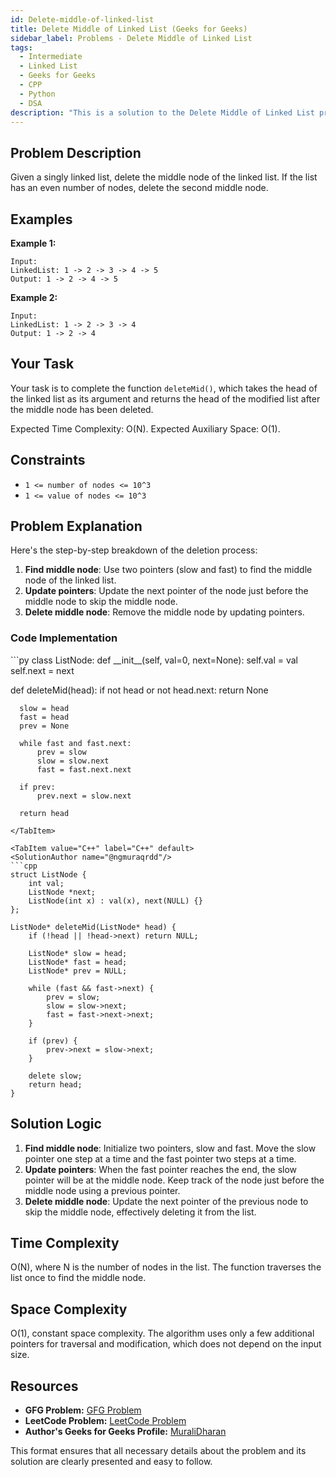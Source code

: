 ```yaml
---
id: Delete-middle-of-linked-list
title: Delete Middle of Linked List (Geeks for Geeks)
sidebar_label: Problems - Delete Middle of Linked List 
tags:
  - Intermediate
  - Linked List
  - Geeks for Geeks
  - CPP
  - Python
  - DSA
description: "This is a solution to the Delete Middle of Linked List problem on Geeks for Geeks."
---
```


## Problem Description

Given a singly linked list, delete the middle node of the linked list. If the list has an even number of nodes, delete the second middle node.

## Examples

**Example 1:**
```
Input:
LinkedList: 1 -> 2 -> 3 -> 4 -> 5
Output: 1 -> 2 -> 4 -> 5
```

**Example 2:**
```
Input:
LinkedList: 1 -> 2 -> 3 -> 4
Output: 1 -> 2 -> 4
```

## Your Task

Your task is to complete the function `deleteMid()`, which takes the head of the linked list as its argument and returns the head of the modified list after the middle node has been deleted.

Expected Time Complexity: O(N).
Expected Auxiliary Space: O(1).

## Constraints

- `1 <= number of nodes <= 10^3`
- `1 <= value of nodes <= 10^3`

## Problem Explanation

Here's the step-by-step breakdown of the deletion process:

1. **Find middle node**: Use two pointers (slow and fast) to find the middle node of the linked list.
2. **Update pointers**: Update the next pointer of the node just before the middle node to skip the middle node.
3. **Delete middle node**: Remove the middle node by updating pointers.

### Code Implementation

<Tabs>
  <TabItem value="Python" label="Python" default>
  <SolutionAuthor name="@ngmuraqrdd"/>
  ```py
  class ListNode:
      def __init__(self, val=0, next=None):
          self.val = val
          self.next = next

  def deleteMid(head):
      if not head or not head.next:
          return None
      
      slow = head
      fast = head
      prev = None

      while fast and fast.next:
          prev = slow
          slow = slow.next
          fast = fast.next.next
      
      if prev:
          prev.next = slow.next
      
      return head
  ```
  </TabItem>

  <TabItem value="C++" label="C++" default>
  <SolutionAuthor name="@ngmuraqrdd"/>
  ```cpp
  struct ListNode {
      int val;
      ListNode *next;
      ListNode(int x) : val(x), next(NULL) {}
  };

  ListNode* deleteMid(ListNode* head) {
      if (!head || !head->next) return NULL;

      ListNode* slow = head;
      ListNode* fast = head;
      ListNode* prev = NULL;

      while (fast && fast->next) {
          prev = slow;
          slow = slow->next;
          fast = fast->next->next;
      }

      if (prev) {
          prev->next = slow->next;
      }

      delete slow;
      return head;
  }
  ```
  </TabItem>
</Tabs>

## Solution Logic

1. **Find middle node**: Initialize two pointers, slow and fast. Move the slow pointer one step at a time and the fast pointer two steps at a time.
2. **Update pointers**: When the fast pointer reaches the end, the slow pointer will be at the middle node. Keep track of the node just before the middle node using a previous pointer.
3. **Delete middle node**: Update the next pointer of the previous node to skip the middle node, effectively deleting it from the list.

## Time Complexity

O(N), where N is the number of nodes in the list. The function traverses the list once to find the middle node.

## Space Complexity

O(1), constant space complexity. The algorithm uses only a few additional pointers for traversal and modification, which does not depend on the input size.

## Resources

- **GFG Problem:** [GFG Problem](https://www.geeksforgeeks.org/delete-middle-of-linked-list/)
- **LeetCode Problem:** [LeetCode Problem](https://leetcode.com/problems/delete-the-middle-node-of-a-linked-list/)
- **Author's Geeks for Geeks Profile:** [MuraliDharan](https://www.geeksforgeeks.org/user/ngmuraqrdd/)

This format ensures that all necessary details about the problem and its solution are clearly presented and easy to follow.
